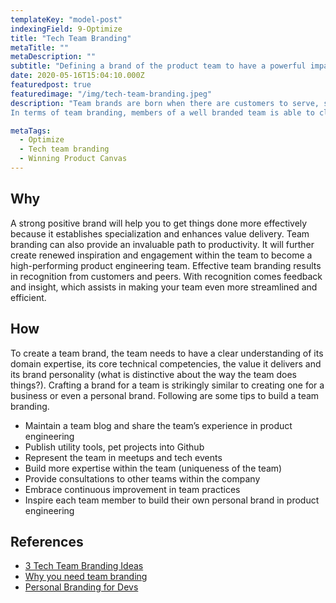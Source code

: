 ```yaml
---
templateKey: "model-post"
indexingField: 9-Optimize
title: "Tech Team Branding"
metaTitle: ""
metaDescription: ""
subtitle: "Defining a brand of the product team to have a powerful impact on team's alignment, effectiveness and engagement with each other and the rest of the organization."
date: 2020-05-16T15:04:10.000Z
featuredpost: true
featuredimage: "/img/tech-team-branding.jpeg"
description: "Team brands are born when there are customers to serve, skills to be practiced and value to be created, and your team becomes known for something. Technical team brand is the sum total of other’s’ experiences when interacting with them. This means that it is not only what the technical team actually does or delivers, it is also the manner in which they do it. In simple words, When people in the company think about the team, what thoughts come into their minds? The common impressions they have as a population represent the brand the team have created.
In terms of team branding, members of a well branded team is able to clearly communicate what values they create in the product development process."

metaTags:
  - Optimize
  - Tech team branding
  - Winning Product Canvas
---
```


## Why
A strong positive brand will help you to get things done more effectively because it establishes specialization and enhances value delivery. Team branding can also provide an invaluable path to productivity. It will further create renewed inspiration and engagement within the team to become a high-performing product engineering team. Effective team branding results in recognition from customers and peers. With recognition comes feedback and insight, which assists in making your team even more streamlined and efficient.

## How
To create a team brand, the team needs to have a clear understanding of its domain expertise, its core technical competencies, the value it delivers and its brand personality (what is distinctive about the way the team does things?).
Crafting a brand for a team is strikingly similar to creating one for a business or even a personal brand. Following are some tips to build a team branding.
- Maintain a team blog and share the team’s experience in product engineering
- Publish utility tools, pet projects into Github
- Represent the team in meetups and tech events
- Build more expertise within the team (uniqueness of the team)
- Provide consultations to other teams within the company
- Embrace continuous improvement in team practices
- Inspire each team member to build their own personal brand in product engineering


## References

- [3 Tech Team Branding Ideas](https://www.stackoverflowbusiness.com/blog/3-employer-branding-ideas-that-highlight-your-technical-team)
- [Why you need team branding](https://www.inc.com/karen-tiber-leland/your-team-brand-can-be-just-as-powerful-as-your-business-brand-heres-why.html)
- [Personal Branding for Devs](https://dzone.com/articles/how-to-build-a-personal-brand-and-reputation-as-a)
